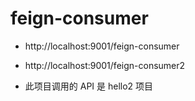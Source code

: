 # feign-consumer

- http://localhost:9001/feign-consumer
- http://localhost:9001/feign-consumer2

- 此项目调用的 API 是 hello2 项目

    